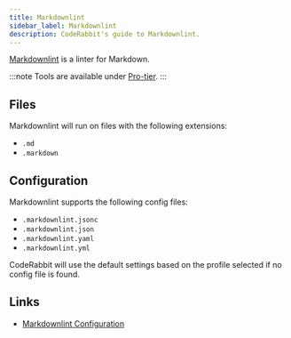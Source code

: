 ```yaml
---
title: Markdownlint
sidebar_label: Markdownlint
description: CodeRabbit's guide to Markdownlint.
---
```


[Markdownlint](https://github.com/DavidAnson/markdownlint) is a linter for Markdown.

:::note
Tools are available under [Pro-tier](https://coderabbit.ai/pricing).
:::

## Files

Markdownlint will run on files with the following extensions:

- `.md`
- `.markdown`

## Configuration

Markdownlint supports the following config files:

- `.markdownlint.jsonc`
- `.markdownlint.json`
- `.markdownlint.yaml`
- `.markdownlint.yml`

CodeRabbit will use the default settings based on the profile selected if no config file is found.

## Links

- [Markdownlint Configuration](https://github.com/DavidAnson/markdownlint?tab=readme-ov-file#configuration)
